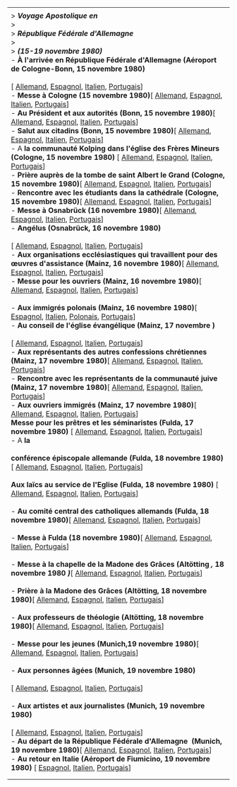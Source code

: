 |     |
| --- |
|  |
| > ***Voyage Apostolique en***<br>> <br>> ***République Fédérale d'Allemagne***<br>> <br>> ***(15-19 novembre 1980)***<br>- **À** **l'arrivée en République Fédérale d'Allemagne (Aéroport de Cologne-Bonn, 15 novembre 1980)**<br>  <br>   \[ [Allemand](/content/john-paul-ii/de/speeches/1980/november/documents/hf_jp_ii_spe_19801115_arrivo-germania.html), [Espagnol](/content/john-paul-ii/es/speeches/1980/november/documents/hf_jp_ii_spe_19801115_arrivo-germania.html), [Italien](/content/john-paul-ii/it/speeches/1980/november/documents/hf_jp_ii_spe_19801115_arrivo-germania.html), [Portugais](/content/john-paul-ii/pt/speeches/1980/november/documents/hf_jp_ii_spe_19801115_arrivo-germania.html)\]<br>- **Messe à Cologne (15 novembre 1980)**\[ [Allemand](/content/john-paul-ii/de/homilies/1980/documents/hf_jp-ii_hom_19801115_colonia-germany.html), [Espagnol](/content/john-paul-ii/es/homilies/1980/documents/hf_jp-ii_hom_19801115_colonia-germany.html), [Italien](/content/john-paul-ii/it/homilies/1980/documents/hf_jp-ii_hom_19801115_colonia-germany.html), [Portugais](/content/john-paul-ii/pt/homilies/1980/documents/hf_jp-ii_hom_19801115_colonia-germany.html)\]<br>- **Au Président et aux autorités (Bonn, 15 novembre 1980)**\[ [Allemand](/content/john-paul-ii/de/speeches/1980/november/documents/hf_jp_ii_spe_19801115_presidente-bonn.html), [Espagnol](/content/john-paul-ii/es/speeches/1980/november/documents/hf_jp_ii_spe_19801115_presidente-bonn.html), [Italien](/content/john-paul-ii/it/speeches/1980/november/documents/hf_jp_ii_spe_19801115_presidente-bonn.html), [Portugais](/content/john-paul-ii/pt/speeches/1980/november/documents/hf_jp_ii_spe_19801115_presidente-bonn.html)\]<br>- **Salut aux citadins (Bonn, 15 novembre 1980)**\[ [Allemand](/content/john-paul-ii/de/speeches/1980/november/documents/hf_jp_ii_spe_19801115_cittadini-bonn.html), [Espagnol](/content/john-paul-ii/es/speeches/1980/november/documents/hf_jp_ii_spe_19801115_cittadini-bonn.html), [Italien](/content/john-paul-ii/it/speeches/1980/november/documents/hf_jp_ii_spe_19801115_cittadini-bonn.html), [Portugais](/content/john-paul-ii/pt/speeches/1980/november/documents/hf_jp_ii_spe_19801115_cittadini-bonn.html)\]<br>- A **la communauté Kolping dans l'église des Frères Mineurs (Cologne, 15 novembre 1980)** \[ [Allemand](/content/john-paul-ii/de/speeches/1980/november/documents/hf_jp_ii_spe_19801115_kolping-colonia.html), [Espagnol](/content/john-paul-ii/es/speeches/1980/november/documents/hf_jp_ii_spe_19801115_kolping-colonia.html), [Italien](/content/john-paul-ii/it/speeches/1980/november/documents/hf_jp_ii_spe_19801115_kolping-colonia.html), [Portugais](/content/john-paul-ii/pt/speeches/1980/november/documents/hf_jp_ii_spe_19801115_kolping-colonia.html)\]<br>- **Prière auprès de la tombe de saint Albert le Grand (Cologne, 15 novembre 1980)**\[ [Allemand](/content/john-paul-ii/de/prayers/documents/hf_jp-ii_19801115_prayer-san-alberto.html), [Espagnol](/content/john-paul-ii/es/prayers/documents/hf_jp-ii_19801115_prayer-san-alberto.html), [Italien](/content/john-paul-ii/it/prayers/documents/hf_jp-ii_19801115_prayer-san-alberto.html), [Portugais](/content/john-paul-ii/pt/prayers/documents/hf_jp-ii_19801115_prayer-san-alberto.html)\]<br>- **Rencontre avec les étudiants dans la cathédrale (Cologne, 15 novembre 1980)**\[ [Allemand](/content/john-paul-ii/de/speeches/1980/november/documents/hf_jp_ii_spe_19801115_scienziati-studenti-colonia.html), [Espagnol](/content/john-paul-ii/es/speeches/1980/november/documents/hf_jp_ii_spe_19801115_scienziati-studenti-colonia.html), [Italien](/content/john-paul-ii/it/speeches/1980/november/documents/hf_jp_ii_spe_19801115_scienziati-studenti-colonia.html), [Portugais](/content/john-paul-ii/pt/speeches/1980/november/documents/hf_jp_ii_spe_19801115_scienziati-studenti-colonia.html)\]<br>- **Messe à Osnabrück (16 novembre 1980)**\[ [Allemand](/content/john-paul-ii/de/homilies/1980/documents/hf_jp-ii_hom_19801116_osnabruck-germany.html), [Espagnol](/content/john-paul-ii/es/homilies/1980/documents/hf_jp-ii_hom_19801116_osnabruck-germany.html), [Italien](/content/john-paul-ii/it/homilies/1980/documents/hf_jp-ii_hom_19801116_osnabruck-germany.html), [Portugais](/content/john-paul-ii/pt/homilies/1980/documents/hf_jp-ii_hom_19801116_osnabruck-germany.html)\]<br>- **Angélus (Osnabrück, 16 novembre 1980)**<br>  <br>  \[ [Allemand](/content/john-paul-ii/de/angelus/1980/documents/hf_jp-ii_ang_19801116.html), [Espagnol](/content/john-paul-ii/es/angelus/1980/documents/hf_jp-ii_ang_19801116.html), [Italien](/content/john-paul-ii/it/angelus/1980/documents/hf_jp-ii_ang_19800601.html), [Portugais](/content/john-paul-ii/pt/angelus/1980/documents/hf_jp-ii_ang_19801116.html)\]<br>- **Aux organisations ecclésiastiques qui travaillent pour des œuvres d'assistance (Mainz, 16 novembre 1980)**\[ [Allemand](/content/john-paul-ii/de/speeches/1980/november/documents/hf_jp_ii_spe_19801116_organizzazioni-ecclesiali.html), [Espagnol](/content/john-paul-ii/es/speeches/1980/november/documents/hf_jp_ii_spe_19801116_organizzazioni-ecclesiali.html), [Italien](/content/john-paul-ii/it/speeches/1980/november/documents/hf_jp_ii_spe_19801116_organizzazioni-ecclesiali.html), [Portugais](/content/john-paul-ii/pt/speeches/1980/november/documents/hf_jp_ii_spe_19801116_organizzazioni-ecclesiali.html)\]<br>- **Messe pour les ouvriers (Mainz, 16 novembre 1980)**\[ [Allemand](/content/john-paul-ii/de/homilies/1980/documents/hf_jp-ii_hom_19801116_magonza-germany.html), [Espagnol](/content/john-paul-ii/es/homilies/1980/documents/hf_jp-ii_hom_19801116_magonza-germany.html), [Italien](/content/john-paul-ii/it/homilies/1980/documents/hf_jp-ii_hom_19801116_magonza-germany.html), [Portugais](/content/john-paul-ii/pt/homilies/1980/documents/hf_jp-ii_hom_19801116_magonza-germany.html)\]<br>  <br>- **Aux immigrés polonais (Mainz, 16 novembre 1980)**\[ [Espagnol](/content/john-paul-ii/es/speeches/1980/november/documents/hf_jp_ii_spe_19801116_polacchi-magonza.html), [Italien](/content/john-paul-ii/it/speeches/1980/november/documents/hf_jp_ii_spe_19801116_polacchi-magonza.html), [Polonais](/content/john-paul-ii/pl/speeches/1980/november/documents/hf_jp_ii_spe_19801116_polacchi-magonza.html), [Portugais](/content/john-paul-ii/pt/speeches/1980/november/documents/hf_jp_ii_spe_19801116_polacchi-magonza.html)\]<br>- **Au conseil de l'église évangélique (Mainz, 17 novembre )**<br>  <br>  \[ [Allemand](/content/john-paul-ii/de/speeches/1980/november/documents/hf_jp_ii_spe_19801117_chiesa-evangelica.html), [Espagnol](/content/john-paul-ii/es/speeches/1980/november/documents/hf_jp_ii_spe_19801117_chiesa-evangelica.html), [Italien](/content/john-paul-ii/it/speeches/1980/november/documents/hf_jp_ii_spe_19801117_chiesa-evangelica.html), [Portugais](/content/john-paul-ii/pt/speeches/1980/november/documents/hf_jp_ii_spe_19801117_chiesa-evangelica.html)\]<br>- **Aux représentants des autres confessions chrétiennes (Mainz, 17 novembre 1980)**\[ [Allemand](/content/john-paul-ii/de/speeches/1980/november/documents/hf_jp_ii_spe_19801117_altre-confessioni.html), [Espagnol](/content/john-paul-ii/es/speeches/1980/november/documents/hf_jp_ii_spe_19801117_altre-confessioni.html), [Italien](/content/john-paul-ii/it/speeches/1980/november/documents/hf_jp_ii_spe_19801117_altre-confessioni.html), [Portugais](/content/john-paul-ii/pt/speeches/1980/november/documents/hf_jp_ii_spe_19801117_altre-confessioni.html)\]<br>- **Rencontre avec les représentants de la communauté juive (Mainz, 17 novembre 1980)**\[ [Allemand](/content/john-paul-ii/de/speeches/1980/november/documents/hf_jp_ii_spe_19801117_ebrei-magonza.html), [Espagnol](/content/john-paul-ii/es/speeches/1980/november/documents/hf_jp_ii_spe_19801117_ebrei-magonza.html), [Italien](/content/john-paul-ii/it/speeches/1980/november/documents/hf_jp_ii_spe_19801117_ebrei-magonza.html), [Portugais](/content/john-paul-ii/pt/speeches/1980/november/documents/hf_jp_ii_spe_19801117_ebrei-magonza.html)\]<br>- **Aux ouvriers immigrés (Mainz, 17 novembre 1980)**\[ [Allemand](/content/john-paul-ii/de/speeches/1980/november/documents/hf_jp_ii_spe_19801117_lavoratori-immigrati.html), [Espagnol](/content/john-paul-ii/es/speeches/1980/november/documents/hf_jp_ii_spe_19801117_lavoratori-immigrati.html), [Italien](/content/john-paul-ii/it/speeches/1980/november/documents/hf_jp_ii_spe_19801117_lavoratori-immigrati.html), [Portugais](/content/john-paul-ii/pt/speeches/1980/november/documents/hf_jp_ii_spe_19801117_lavoratori-immigrati.html)\]<br>**Messe pour les prêtres et les séminaristes (Fulda, 17 novembre 1980)** \[ [Allemand](/content/john-paul-ii/de/homilies/1980/documents/hf_jp-ii_hom_19801117_fulda-germany.html), [Espagnol](/content/john-paul-ii/es/homilies/1980/documents/hf_jp-ii_hom_19801117_fulda-germany.html), [Italien](/content/john-paul-ii/it/homilies/1980/documents/hf_jp-ii_hom_19801117_fulda-germany.html), [Portugais](/content/john-paul-ii/pt/homilies/1980/documents/hf_jp-ii_hom_19801117_fulda-germany.html)\] <br>- A **la**<br>  <br>**conférence épiscopale allemande (Fulda, 18 novembre 1980)**<br> \[ [Allemand](/content/john-paul-ii/de/speeches/1980/november/documents/hf_jp_ii_spe_19801118_conferenza-episcopale.html), [Espagnol](/content/john-paul-ii/es/speeches/1980/november/documents/hf_jp_ii_spe_19801118_conferenza-episcopale.html), [Italien](/content/john-paul-ii/it/speeches/1980/november/documents/hf_jp_ii_spe_19801118_conferenza-episcopale.html), [Portugais](/content/john-paul-ii/pt/speeches/1980/november/documents/hf_jp_ii_spe_19801118_conferenza-episcopale.html)\] <br> <br>**Aux laïcs au service de l'Eglise (Fulda, 18 novembre 1980)** \[ [Allemand](/content/john-paul-ii/de/speeches/1980/november/documents/hf_jp_ii_spe_19801118_laici-fulda.html), [Espagnol](/content/john-paul-ii/es/speeches/1980/november/documents/hf_jp_ii_spe_19801118_laici-fulda.html), [Italien](/content/john-paul-ii/it/speeches/1980/november/documents/hf_jp_ii_spe_19801118_laici-fulda.html), [Portugais](/content/john-paul-ii/pt/speeches/1980/november/documents/hf_jp_ii_spe_19801118_laici-fulda.html)\] <br> <br>- **Au comité central des catholiques allemands (Fulda, 18 novembre 1980)**\[ [Allemand](/content/john-paul-ii/de/speeches/1980/november/documents/hf_jp_ii_spe_19801118_cattolici-tedeschi.html), [Espagnol](/content/john-paul-ii/es/speeches/1980/november/documents/hf_jp_ii_spe_19801118_cattolici-tedeschi.html), [Italien](/content/john-paul-ii/it/speeches/1980/november/documents/hf_jp_ii_spe_19801118_cattolici-tedeschi.html), [Portugais](/content/john-paul-ii/pt/speeches/1980/november/documents/hf_jp_ii_spe_19801118_cattolici-tedeschi.html)\]<br>  <br>- **Messe à Fulda (18 novembre 1980)**\[ [Allemand](/content/john-paul-ii/de/homilies/1980/documents/hf_jp-ii_hom_19801118_fulda-germany.html), [Espagnol](/content/john-paul-ii/es/homilies/1980/documents/hf_jp-ii_hom_19801118_fulda-germany.html), [Italien](/content/john-paul-ii/it/homilies/1980/documents/hf_jp-ii_hom_19801118_fulda-germany.html), [Portugais](/content/john-paul-ii/pt/homilies/1980/documents/hf_jp-ii_hom_19801118_fulda-germany.html)\]<br>  <br>- **Messe à la chapelle de la Madone des Grâces (Altötting *,* 18 novembre 1980 *)***\[ [Allemand](/content/john-paul-ii/de/homilies/1980/documents/hf_jp-ii_hom_19801118_altotting-germany.html), [Espagnol](/content/john-paul-ii/es/homilies/1980/documents/hf_jp-ii_hom_19801118_altotting-germany.html), [Italien](/content/john-paul-ii/it/homilies/1980/documents/hf_jp-ii_hom_19801118_altotting-germany.html), [Portugais](/content/john-paul-ii/pt/homilies/1980/documents/hf_jp-ii_hom_19801118_altotting-germany.html)\]<br>  <br>- **Prière à la Madone des Grâces (Altötting, 18 novembre 1980)**\[ [Allemand](/content/john-paul-ii/de/prayers/documents/hf_jp-ii_19801118_prayer-altotting.html), [Espagnol](/content/john-paul-ii/es/prayers/documents/hf_jp-ii_19801118_prayer-altotting.html), [Italien](/content/john-paul-ii/it/prayers/documents/hf_jp-ii_19801118_prayer-altotting.html), [Portugais](/content/john-paul-ii/pt/prayers/documents/hf_jp-ii_19801118_prayer-altotting.html)\]<br>  <br>- **Aux professeurs de théologie (Altötting, 18 novembre 1980)**\[ [Allemand](/content/john-paul-ii/de/speeches/1980/november/documents/hf_jp_ii_spe_19801118_professori-teologia.html), [Espagnol](/content/john-paul-ii/es/speeches/1980/november/documents/hf_jp_ii_spe_19801118_professori-teologia.html), [Italien](/content/john-paul-ii/it/speeches/1980/november/documents/hf_jp_ii_spe_19801118_professori-teologia.html), [Portugais](/content/john-paul-ii/pt/speeches/1980/november/documents/hf_jp_ii_spe_19801118_professori-teologia.html)\]<br>  <br>- **Messe pour les jeunes (Munich,19 novembre 1980)**\[ [Allemand](/content/john-paul-ii/de/homilies/1980/documents/hf_jp-ii_hom_19801119_monaco-germany.html), [Espagnol](/content/john-paul-ii/es/homilies/1980/documents/hf_jp-ii_hom_19801119_monaco-germany.html), [Italien](/content/john-paul-ii/it/homilies/1980/documents/hf_jp-ii_hom_19801119_monaco-germany.html), [Portugais](/content/john-paul-ii/pt/homilies/1980/documents/hf_jp-ii_hom_19801119_monaco-germany.html)\]<br>  <br>- **Aux personnes âgées (Munich, 19 novembre 1980)**<br>  <br>  \[ [Allemand](/content/john-paul-ii/de/speeches/1980/november/documents/hf_jp_ii_spe_19801119_anziani-monaco.html), [Espagnol](/content/john-paul-ii/es/speeches/1980/november/documents/hf_jp_ii_spe_19801119_anziani-monaco.html), [Italien](/content/john-paul-ii/it/speeches/1980/november/documents/hf_jp_ii_spe_19801119_anziani-monaco.html), [Portugais](/content/john-paul-ii/pt/speeches/1980/november/documents/hf_jp_ii_spe_19801119_anziani-monaco.html)\]<br>  <br>- **Aux artistes et aux journalistes (Munich, 19 novembre 1980)**<br>  <br>   \[ [Allemand](/content/john-paul-ii/de/speeches/1980/november/documents/hf_jp_ii_spe_19801119_artisti-giornalisti.html), [Espagnol](/content/john-paul-ii/es/speeches/1980/november/documents/hf_jp_ii_spe_19801119_artisti-giornalisti.html), [Italien](/content/john-paul-ii/it/speeches/1980/november/documents/hf_jp_ii_spe_19801119_artisti-giornalisti.html), [Portugais](/content/john-paul-ii/pt/speeches/1980/november/documents/hf_jp_ii_spe_19801119_artisti-giornalisti.html)\]<br>- **Au départ de la République Fédérale d'Allemagne  (Munich, 19 novembre 1980)**\[ [Allemand](/content/john-paul-ii/de/speeches/1980/november/documents/hf_jp_ii_spe_19801119_partenza-monaco.html), [Espagnol](/content/john-paul-ii/es/speeches/1980/november/documents/hf_jp_ii_spe_19801119_partenza-monaco.html), [Italien](/content/john-paul-ii/it/speeches/1980/november/documents/hf_jp_ii_spe_19801119_partenza-monaco.html), [Portugais](/content/john-paul-ii/pt/speeches/1980/november/documents/hf_jp_ii_spe_19801119_partenza-monaco.html)\]<br>- **Au retour en Italie (Aéroport de Fiumicino, 19 novembre 1980)** \[ [Espagnol](/content/john-paul-ii/es/speeches/1980/november/documents/hf_jp_ii_spe_19801119_rientro-germania.html), [Italien](/content/john-paul-ii/it/speeches/1980/november/documents/hf_jp_ii_spe_19801119_rientro-germania.html), [Portugais](/content/john-paul-ii/pt/speeches/1980/november/documents/hf_jp_ii_spe_19801119_rientro-germania.html)\] |
|  |
|  |